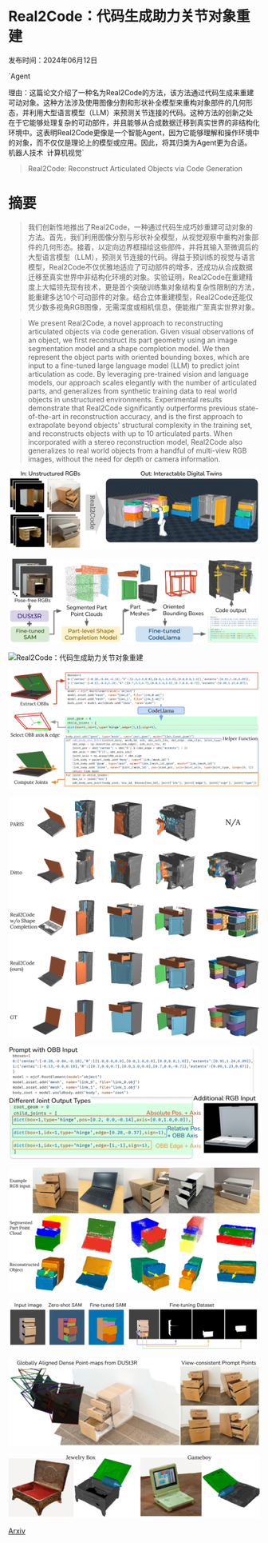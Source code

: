 # Real2Code：代码生成助力关节对象重建

发布时间：2024年06月12日

`Agent

理由：这篇论文介绍了一种名为Real2Code的方法，该方法通过代码生成来重建可动对象。这种方法涉及使用图像分割和形状补全模型来重构对象部件的几何形态，并利用大型语言模型（LLM）来预测关节连接的代码。这种方法的创新之处在于它能够处理复杂的可动部件，并且能够从合成数据迁移到真实世界的非结构化环境中。这表明Real2Code更像是一个智能Agent，因为它能够理解和操作环境中的对象，而不仅仅是理论上的模型或应用。因此，将其归类为Agent更为合适。` `机器人技术` `计算机视觉`

> Real2Code: Reconstruct Articulated Objects via Code Generation

# 摘要

> 我们创新性地推出了Real2Code，一种通过代码生成巧妙重建可动对象的方法。首先，我们利用图像分割与形状补全模型，从视觉观察中重构对象部件的几何形态。接着，以定向边界框描绘这些部件，并将其输入至微调后的大型语言模型（LLM），预测关节连接的代码。得益于预训练的视觉与语言模型，Real2Code不仅优雅地适应了可动部件的增多，还成功从合成数据迁移至真实世界中非结构化环境的对象。实验证明，Real2Code在重建精度上大幅领先现有技术，更是首个突破训练集对象结构复杂性限制的方法，能重建多达10个可动部件的对象。结合立体重建模型，Real2Code还能仅凭少数多视角RGB图像，无需深度或相机信息，便能推广至真实世界对象。

> We present Real2Code, a novel approach to reconstructing articulated objects via code generation. Given visual observations of an object, we first reconstruct its part geometry using an image segmentation model and a shape completion model. We then represent the object parts with oriented bounding boxes, which are input to a fine-tuned large language model (LLM) to predict joint articulation as code. By leveraging pre-trained vision and language models, our approach scales elegantly with the number of articulated parts, and generalizes from synthetic training data to real world objects in unstructured environments. Experimental results demonstrate that Real2Code significantly outperforms previous state-of-the-art in reconstruction accuracy, and is the first approach to extrapolate beyond objects' structural complexity in the training set, and reconstructs objects with up to 10 articulated parts. When incorporated with a stereo reconstruction model, Real2Code also generalizes to real world objects from a handful of multi-view RGB images, without the need for depth or camera information.

![Real2Code：代码生成助力关节对象重建](../../../paper_images/2406.08474/x1.png)

![Real2Code：代码生成助力关节对象重建](../../../paper_images/2406.08474/x2.png)

![Real2Code：代码生成助力关节对象重建](../../../paper_images/2406.08474/x3.png)

![Real2Code：代码生成助力关节对象重建](../../../paper_images/2406.08474/x4.png)

![Real2Code：代码生成助力关节对象重建](../../../paper_images/2406.08474/x5.png)

![Real2Code：代码生成助力关节对象重建](../../../paper_images/2406.08474/x6.png)

![Real2Code：代码生成助力关节对象重建](../../../paper_images/2406.08474/x7.png)

![Real2Code：代码生成助力关节对象重建](../../../paper_images/2406.08474/x8.png)

![Real2Code：代码生成助力关节对象重建](../../../paper_images/2406.08474/x9.png)

![Real2Code：代码生成助力关节对象重建](../../../paper_images/2406.08474/x10.png)

[Arxiv](https://arxiv.org/abs/2406.08474)